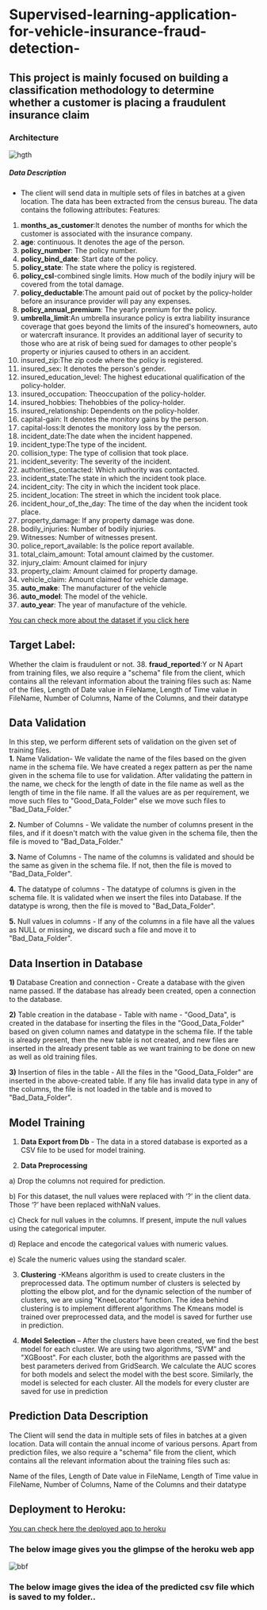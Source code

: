 # Supervised-learning-application-for-vehicle-insurance-fraud-detection-


## This project is mainly focused on building a classification methodology to determine whether a customer is placing a fraudulent insurance claim

### Architecture

![hgth](https://user-images.githubusercontent.com/51853466/81945710-12fc5980-961c-11ea-8e4c-1a5086aebb1c.PNG)

 ##### Data Description
 
 + The client will send data in multiple sets of files in batches at a given location. The data has been extracted from the census bureau. 
    The data contains the following attributes:
Features:
1.	**months_as_customer**:It denotes the number of months for which the customer is associated with the insurance company.
2.	**age**: continuous. It denotes the age of the person.
3.	**policy_number**: The policy number.
4.	**policy_bind_date**: Start date of the policy.
5.	**policy_state**: The state where the policy is registered.
6.	**policy_csl**-combined single limits. How much of the bodily injury will be covered from the total damage.
7.	**policy_deductable**:The amount paid out of pocket by the policy-holder before an insurance provider will pay any expenses.
8.	**policy_annual_premium**: The yearly premium for the policy.
9.	**umbrella_limit**:An umbrella insurance policy is extra liability insurance coverage that goes beyond the limits of the insured's homeowners, auto or watercraft insurance. It provides an additional layer of security to those who are at risk of being sued for damages to other people's property or injuries caused to others in an accident.
10.	insured_zip:The zip code where the policy is registered.
11.	insured_sex: It denotes the person's gender.
12.	insured_education_level: The highest educational qualification of the policy-holder.
13.	insured_occupation: Theoccupation of the policy-holder.
14.	insured_hobbies: Thehobbies of the policy-holder.
15.	insured_relationship: Dependents on the policy-holder.
16.	capital-gain: It denotes the monitory gains by the person.
17.	capital-loss:It denotes the monitory loss by the person.
18.	incident_date:The date when the incident happened.
19.	incident_type:The type of the incident.
20.	collision_type: The type of collision that took place.
21.	incident_severity: The severity of the incident.
22.	authorities_contacted: Which authority was contacted.
23.	incident_state:The state in which the incident took place.
24.	incident_city: The city in which the incident took place.
25.	incident_location: The street in which the incident took place.
26.	incident_hour_of_the_day: The time of the day when the incident took place.
27.	property_damage: If any property damage was done.
28.	bodily_injuries: Number of bodily injuries.
29.	Witnesses: Number of witnesses present.
30.	police_report_available: Is the police report available.
31.	total_claim_amount: Total amount claimed by the customer.
32.	injury_claim: Amount claimed for injury
33.	property_claim: Amount claimed for property damage.
34.	vehicle_claim: Amount claimed for vehicle damage.
35.	**auto_make**: The manufacturer of the vehicle
36.	**auto_model**: The model of the vehicle. 
37.	**auto_year**: The year of manufacture of the vehicle. 

[You can check more about the dataset if you click here](https://www.berkshireinsuranceservices.com/arecombinedsinglelimitsbetter)

## Target Label:
Whether the claim is fraudulent or not.
38.	**fraud_reported**:Y or N
Apart from training files, we also require a "schema" file from the client, which contains all the relevant information about the training files such as:
Name of the files, Length of Date value in FileName, Length of Time value in FileName, Number of Columns, Name of the Columns, and their datatype
## Data Validation 
In this step, we perform different sets of validation on the given set of training files.  
**1.**	 Name Validation- We validate the name of the files based on the given name in the schema file. We have created a regex pattern as per the name given in the schema file to use for validation. After validating the pattern in the name, we check for the length of date in the file name as well as the length of time in the file name. If all the values are as per requirement, we move such files to "Good_Data_Folder" else we move such files to "Bad_Data_Folder."

**2.** Number of Columns - We validate the number of columns present in the files, and if it doesn't match with the value given in the schema file, then the file is moved to "Bad_Data_Folder."

**3.**	 Name of Columns - The name of the columns is validated and should be the same as given in the schema file. If not, then the file is moved to "Bad_Data_Folder".

**4.**	 The datatype of columns - The datatype of columns is given in the schema file. It is validated when we insert the files into Database. If the datatype is wrong, then the file is moved to "Bad_Data_Folder".


**5.**	Null values in columns - If any of the columns in a file have all the values as NULL or missing, we discard such a file and move it to "Bad_Data_Folder".

## Data Insertion in Database

**1)** Database Creation and connection - Create a database with the given name passed. If the database has already been created, open a connection to the database. 

**2)** Table creation in the database - Table with name - "Good_Data", is created in the database for inserting the files in the "Good_Data_Folder" based on given column names and datatype in the schema file. If the table is already present, then the new table is not created, and new files are inserted in the already present table as we want training to be done on new as well as old training files.  

**3)** Insertion of files in the table - All the files in the "Good_Data_Folder" are inserted in the above-created table. If any file has invalid data type in any of the columns, the file is not loaded in the table and is moved to "Bad_Data_Folder".

## Model Training 
1) **Data Export from Db** - The data in a stored database is exported as a CSV file to be used for model training.

2) **Data Preprocessing**

a)	Drop the columns not required for prediction.

b)	For this dataset, the null values were replaced with ‘?’ in the client data. Those ‘?’ have been replaced withNaN values.

c)	Check for null values in the columns. If present, impute the null values using the categorical imputer.

d)	Replace and encode the categorical values with numeric values.

e)	Scale the numeric values using the standard scaler.

3) **Clustering** -KMeans algorithm is used to create clusters in the preprocessed data. The optimum number of clusters is selected by plotting the elbow plot, and for the dynamic selection of the number of clusters, we are using "KneeLocator" function. The idea behind clustering is to implement different algorithms
The Kmeans model is trained over preprocessed data, and the model is saved for further use in prediction.

4) **Model Selection** – After the clusters have been created, we find the best model for each cluster. We are using two algorithms, “SVM” and "XGBoost". For each cluster, both the algorithms are passed with the best parameters derived from GridSearch. We calculate the AUC scores for both models and select the model with the best score. Similarly, the model is selected for each cluster. All the models for every cluster are saved for use in prediction

## Prediction Data Description

The Client will send the data in multiple sets of files in batches at a given location. Data will contain the annual income of various persons.
Apart from prediction files, we also require a "schema" file from the client, which contains all the relevant information about the training files such as:

Name of the files, Length of Date value in FileName, Length of Time value in FileName, Number of Columns, Name of the Columns and their datatype

## Deployment to Heroku:

[You can check here the deployed app to heroku](https://insurancefrauddetect.herokuapp.com/)

### The below image gives you the glimpse of the heroku web app

![bbf](https://user-images.githubusercontent.com/51853466/82145157-809bc600-9866-11ea-8dd5-37b81f621c78.PNG)

### The below image gives the idea of the predicted csv file which is saved to my folder..


